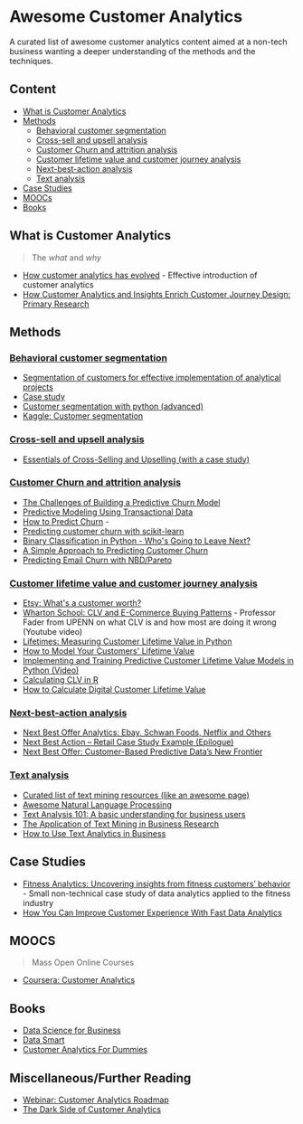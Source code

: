 # Awesome Customer Analytics #
A curated list of awesome customer analytics content aimed at a non-tech business wanting a deeper understanding of the methods and the techniques.

## Content ##
- [What is Customer Analytics](#what-is-customer-analytics)
- [Methods](#methods)
  - [Behavioral customer segmentation](#behavioral-customer-segmentation)
  - [Cross-sell and upsell analysis](#cross-sell-and-upsell-analysis)
  - [Customer Churn and attrition analysis](#customer-churn-and-attrition-analysis)
  - [Customer lifetime value and customer journey analysis](#customer-lifetime-value-and-customer-journey-analysis)
  - [Next-best-action analysis](#next-best-action-analysis)
  - [Text analysis](#text-analysis)
- [Case Studies](#case-studies)
- [MOOCs](#moocs)
- [Books](#books)

## What is Customer Analytics ##
>The *what* and *why*
- [How customer analytics has evolved](https://www.datasciencecentral.com/profiles/blogs/how-customer-analytics-has-evolved) - Effective introduction of customer analytics​
- [How Customer Analytics and Insights Enrich Customer Journey Design: Primary Research](https://www.analyticbridge.datasciencecentral.com/profiles/blogs/how-customer-analytics-and-insights-enrich-customer-journey)

## Methods ##
### [Behavioral customer segmentation](https://en.wikipedia.org/wiki/Market_segmentation#Behavioral_segmentation) ###
  - [Segmentation of customers for effective implementation of analytical projects​](https://www.analyticsvidhya.com/blog/2013/10/segmentation-analytics-customers-effective-implementation-analytical-projects/)
  - [Case study](https://www.analyticsvidhya.com/blog/2016/02/guide-build-predictive-models-segmentation/)
  - [Customer segmentation with python (advanced)](https://www.youtube.com/watch?v=4NDORb4HBkw)
  - [Kaggle: Customer segmentation](https://www.kaggle.com/fabiendaniel/customer-segmentation)

### [Cross-sell and upsell analysis]() ###
  - [Essentials of Cross-Selling and Upselling (with a case study)](https://www.analyticsvidhya.com/blog/2015/08/learn-cross-selling-upselling/)

### [Customer Churn and attrition analysis](https://en.wikipedia.org/wiki/Customer_attrition) ###
  - [The Challenges of Building a Predictive Churn Model](https://www.kdnuggets.com/2017/03/datascience-building-predictive-churn-model.html)
  - [Predictive Modeling Using Transactional Data​](https://www.capgemini.com/wp-content/uploads/2017/07/Predictive_Modeling_Using_Transactional_Data.pdf)
  - [How to Predict Churn](https://www.blendo.co/blog/how-to-predict-churn-model-data/) - 
  - [Predicting customer churn with scikit-learn](http://blog.yhat.com/posts/predicting-customer-churn-with-sklearn.html)
  - [Binary Classification in Python - Who's Going to Leave Next?](http://lukesingham.com/whos-going-to-leave-next/)
  - [A Simple Approach to Predicting Customer Churn](http://blog.keyrus.co.uk/a_simple_approach_to_predicting_customer_churn.html)
  - [Predicting Email Churn with NBD/Pareto](https://www.blendo.co/blog/predicting-email-churn-nbd-pareto/)

### [Customer lifetime value and customer journey analysis](https://en.wikipedia.org/wiki/Customer_lifetime_value) ###
  - [Etsy: What's a customer worth?](http://cdn.oreillystatic.com/en/assets/1/event/85/Case%20Study_%20What_s%20a%20Customer%20Worth_%20Presentation.pdf)
  - [Wharton School: CLV and E-Commerce Buying Patterns](https://www.youtube.com/watch?v=guj2gVEEx4s) - Professor Fader from UPENN on what CLV is and how most are doing it wrong (Youtube video)
  - [Lifetimes: Measuring Customer Lifetime Value in Python](https://dataorigami.net/blogs/napkin-folding/18868411-lifetimes-measuring-customer-lifetime-value-in-python)
  - [How to Model Your Customers' Lifetime Value](http://www.internetrix.com.au/blog/how-to-model-customer-lifetime-value/)
  - [Implementing and Training Predictive Customer Lifetime Value Models in Python (Video)](https://www.youtube.com/watch?v=gx6oHqpRgpY)
  - [Calculating CLV in R](http://srepho.github.io/CLV/CLV)
  - [How to Calculate Digital Customer Lifetime Value](https://www.webanalyticsworld.net/2015/09/data-challenges-when-calculating-customer-lifetime-value.html)

### [Next-best-action analysis](https://en.wikipedia.org/wiki/Next-best-action_marketing) ###
  - [Next Best Offer Analytics: Ebay, Schwan Foods, Netflix and Others](https://practicalanalytics.co/2012/01/05/analytics-case-study-schwan-foods/)
  - [Next Best Action – Retail Case Study Example (Epilogue)](http://ucanalytics.com/blogs/next-best-action-retail-case-study-example-part-11/)
  - [Next Best Offer: Customer-Based Predictive Data’s New Frontier](https://www.cooladata.com/blog/next-best-offer-customer-based-predictive-datas-new-frontier/)

### [Text analysis](https://en.wikipedia.org/wiki/Text_mining) ###
- [Curated list of text mining resources (like an awesome page)](https://github.com/stepthom/text_mining_resources)
- [Awesome Natural Language Processing](https://github.com/keon/awesome-nlp)
- [Text Analysis 101: A basic understanding for business users](https://www.linkedin.com/pulse/20141030192523-40949191-text-analysis-101-a-basic-understanding-for-business-users/)
- [The Application of Text Mining in Business Research](https://www.omicsonline.org/open-access/the-application-of-text-mining-in-business-research-2168-9601-1000232.php?aid=89083&view=mobile)
- [How to Use Text Analytics in Business](http://data-informed.com/how-to-use-text-analytics-in-business/)

## Case Studies ##
- [Fitness Analytics: Uncovering insights from fitness customers’ behavior](https://www.datasciencecentral.com/profiles/blogs/fitness-analytics-uncovering-insights-from-fitness-customers) - Small non-technical case study of data analytics applied to the fitness industry
- [How You Can Improve Customer Experience With Fast Data Analytics](https://www.datasciencecentral.com/profiles/blogs/how-you-can-improve-customer-experience-with-fast-data-analytics)

## MOOCS ##
>Mass Open Online Courses
- [Coursera: Customer Analytics](https://www.coursera.org/learn/wharton-customer-analytics)

## Books ##
- [Data Science for Business](http://shop.oreilly.com/product/0636920028918.do)
- [Data Smart](http://eu.wiley.com/WileyCDA/WileyTitle/productCd-111866146X.html)
- [Customer Analytics For Dummies](https://www.amazon.co.uk/Customer-Analytics-Dummies-Jeff-Sauro/dp/1118937597)

## Miscellaneous/Further Reading ##
- [Webinar: Customer Analytics Roadmap](https://www.youtube.com/watch?v=Z_HPFe_hXSY)
- [The Dark Side of Customer Analytics](https://hbr.org/2007/05/the-dark-side-of-customer-analytics)

